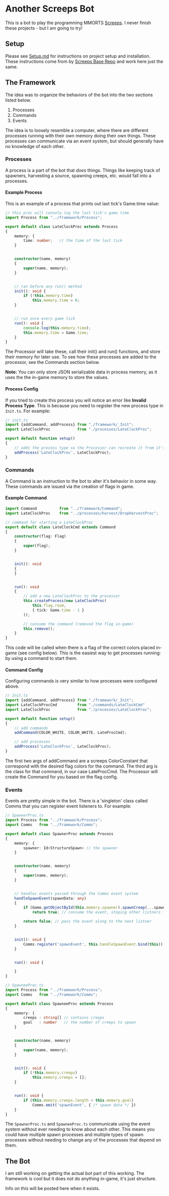 # Another Screeps Bot
This is a bot to play the programming MMORTS [Screeps](https://screeps.com/). I never finish these projects - but I am going to try! 

## Setup
Please see [Setup.md](/md/setup.md) for instructions on project setup and installation. These instructions come from by [Screeps Base Repo](https://github.com/WilliamDann/screeps_base) and work here just the same.

## The Framework
The idea was to organize the behaviors of the bot into the two sections listed below.
1. Processes
2. Commands
3. Events

The idea is to loosely resemble a computer, where there are different processes running with their own memory doing their own things. These processes can communicate via an event system, but should generally have no knowledge of each other.

### Processes
A process is a part of the bot that *does* things. Things like keeping track of spawners, harvesting a source, spawning creeps, etc. would fall into a processes.

#### Example Process
This is an example of a process that prints out last tick's Game.time value:

```typescript
// this proc will console.log the last tick's game time
import Process from "../framework/Process";

export default class LateClockProc extends Process
{
    memory: {
        time: number;   // the time of the last tick
    }


    constructor(name, memory)
    {
        super(name, memory);
    }


    // ran before any run() method
    init(): void {
        if (!this.memory.time)
            this.memory.time = 0;
    }


    // run once every game tick
    run(): void {
        console.log(this.memory.time);
        this.memory.time = Game.time;
    }
}
```

The Processor will take these, call their init() and run() functions, and store their memory for later use. To see how these processes are added to the processor, see the Commands section below.

**Note:** You can only store JSON serializable data in process memory, as it uses the the in-game memory to store the values.

#### Process Config
If you tried to create this process you will notice an error like **Invalid Process Type**. This is because you need to register the new process type in `Init.ts`. For example:

```typescript
// init.ts
import {addCommand, addProcess} from "./framework/_Init";
import LateClockProc            from "./processes/LateClockProc";

export default function setup()
{
    // adds the process type so the Processor can recreate it from it's procType
    addProcess('LateClockProc', LateClockProc);
}
```

### Commands
A Command is an instruction to the bot to alter it's behavior in some way. These commands are issued via the creation of flags in game.

#### Example Command
```typescript
import Command          from "../framework/Command";
import LateClockProc    from "../processes/harvest/DropHarvestProc";

// command for starting a LateClockProc
export default class LateClockCmd extends Command
{
    constructor(flag: Flag)
    {
        super(flag);
    }


    init(): void
    {
    }


    run(): void
    {
        // add a new LateClockProc to the processor
        this.createProcess(new LateClockProc(
            this.flag.room,
            { tick: Game.time - 1 }
        ));

        // consume the command (removed the flag in-game)
        this.remove();
    }
}
```

This code will be called when there is a flag of the correct colors placed in-game (see config below). This is the easiest way to get processes running: by using a command to start them.

#### Command Config

Configuring commands is very similar to how processes were configured above.

```typescript
// Init.ts
import {addCommand, addProcess} from "./framework/_Init";
import LateClockProcCmd         from "./commands/LateClockCmd"
import LateClockProc            from "./processes/LateClockProc";

export default function setup()
{
    // add commands
    addCommand(COLOR_WHITE, COLOR_WHITE, LateProcCmd);

    // add processes
    addProcess('LateClockProc', LateClockProc);
}
```

The first two args of addCommand are a screeps ColorConstant that correspond with the desired flag colors for the command. The third arg is the class for that command, in our case LateProcCmd. The Processor will create the Command for you based on the flag config.

### Events
Events are pretty simple in the bot. There is a 'singleton' class called Comms that you can register event listeners to. For example:

```typescript
// SpawnerProc.ts
import Process from "../framework/Process";
import Comms   from "../framework/Comms";

export default class SpawnerProc extends Process
{
    memory: {
        spawner: Id<StructureSpawn> // the spawner
    }


    constructor(name, memory)
    {
        super(name, memory);
    }


    // handles events passed through the Comms event system
    handleSpawnEvent(spawnData: any)
    {
        if (Game.getObjectById(this.memory.spawner).spawnCreep(...spawnData) == OK)
            return true; // consume the event, stoping other listners from seeing it

        return false; // pass the event along to the next listner
    }


    init(): void {
        Comms.register('spawnEvent', this.handleSpawnEvent.bind(this));
    }


    run(): void {

    }
}
```


```typescript
// SpawneeProc.ts
import Process from "../framework/Process";
import Comms   from "../framework/Comms";

export default class SpawneeProc extends Process
{
    memory: {
        creeps : string[] // contains creeps
        goal   : number   // the number of creeps to spawn
    }


    constructor(name, memory)
    {
        super(name, memory);
    }


    init(): void {
        if (!this.memory.creeps)
            this.memory.creeps = [];
    }


    run(): void {
        if (this.memory.creeps.length < this.memory.goal)
            Comms.emit('spawnEvent', { /* spawn data */ })
    }
}
```

The `SpawnerProc.ts` and `SpawneeProc.ts` communicate using the event system without ever needing to know about each other. This means you could have multiple spawn processes and multiple types of spawn processes without needing to change any of the processes that depend on them.

## The Bot
I am still working on getting the actual *bot* part of this working. The framework is cool but it does not do anything in-game, it's just structure. 

Info on this will be posted here when it exists.